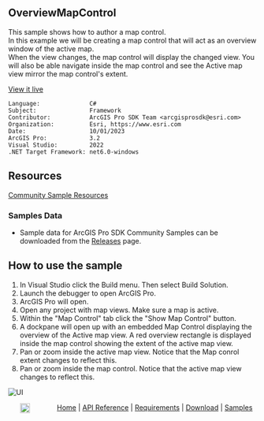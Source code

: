 ## OverviewMapControl

<!-- TODO: Write a brief abstract explaining this sample -->
 This sample shows how to author a map control.    
 In this example we will be creating a map control that will act as an overview window of the active map.   
 When the view changes, the map control will display the changed view. You will also be able navigate inside the map control and see the Active map view mirror the map control's extent.  
   


<a href="https://pro.arcgis.com/en/pro-app/sdk/" target="_blank">View it live</a>

<!-- TODO: Fill this section below with metadata about this sample-->
```
Language:              C#
Subject:               Framework
Contributor:           ArcGIS Pro SDK Team <arcgisprosdk@esri.com>
Organization:          Esri, https://www.esri.com
Date:                  10/01/2023
ArcGIS Pro:            3.2
Visual Studio:         2022
.NET Target Framework: net6.0-windows
```

## Resources

[Community Sample Resources](https://github.com/Esri/arcgis-pro-sdk-community-samples#resources)

### Samples Data

* Sample data for ArcGIS Pro SDK Community Samples can be downloaded from the [Releases](https://github.com/Esri/arcgis-pro-sdk-community-samples/releases) page.  

## How to use the sample
<!-- TODO: Explain how this sample can be used. To use images in this section, create the image file in your sample project's screenshots folder. Use relative url to link to this image using this syntax: ![My sample Image](FacePage/SampleImage.png) -->
1. In Visual Studio click the Build menu. Then select Build Solution.
 2. Launch the debugger to open ArcGIS Pro.  
 3. ArcGIS Pro will open.   
 4. Open any project with map views. Make sure a map is active.  
 5. Within the "Map Control" tab click the "Show Map Control" button.  
 6. A dockpane will open up with an embedded Map Control displaying the overview of the Active map view. A red overview rectangle is displayed inside the map control showing the extent of the active map view.  
 7. Pan or zoom inside the active map view.  Notice that the Map conrol extent changes to reflect this.  
 8. Pan or zoom inside the map control. Notice that the active map view changes to reflect this.  
  
![UI](screenshots/mapcontrol.png)  
   

<!-- End -->

&nbsp;&nbsp;&nbsp;&nbsp;&nbsp;&nbsp;<img src="https://esri.github.io/arcgis-pro-sdk/images/ArcGISPro.png"  alt="ArcGIS Pro SDK for Microsoft .NET Framework" height = "20" width = "20" align="top"  >
&nbsp;&nbsp;&nbsp;&nbsp;&nbsp;&nbsp;&nbsp;&nbsp;&nbsp;&nbsp;&nbsp;&nbsp;
[Home](https://github.com/Esri/arcgis-pro-sdk/wiki) | <a href="https://pro.arcgis.com/en/pro-app/latest/sdk/api-reference" target="_blank">API Reference</a> | [Requirements](https://github.com/Esri/arcgis-pro-sdk/wiki#requirements) | [Download](https://github.com/Esri/arcgis-pro-sdk/wiki#installing-arcgis-pro-sdk-for-net) | <a href="https://github.com/esri/arcgis-pro-sdk-community-samples" target="_blank">Samples</a>

